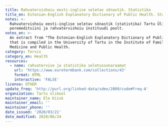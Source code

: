 ```yaml
---
title: Rahvatervishoiu eesti-inglise seletav sõnastik. Statistika
title_en: Estonian-English Explanatory Dictionary of Public Health. Statistics
notes: >-
  Rahvatervishoiu eesti-inglise seletav sõnastik (statistika) Tartu Ülikooli
  peremeditsiini ja rahvatervishoiu instituudi poolt.
notes_en: >-
  An extract from "The Estonian-English Explanatory Dictionary of Public Health"
  that is compiled in the University of Tartu in the Institute of Family
  Medicine and Public Health.
category: Tervis
category_en: Health
resources:
  - name: rahvatervise ja statistika seletussonaraamat
    url: 'https://www.eurotermbank.com/collections/43'
    format: HTML
    interactive: 'FALSE'
license: OTHER
update_freq: 'http://purl.org/linked-data/sdmx/2009/code#freq-A'
organization: Tartu ülikool
maintainer_name: Ele Kiisk
maintainer_email: ''
maintainer_phone: ''
date_issued: '2020/03/21'
date_modified: 2020/06/24
---
```


